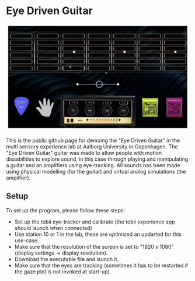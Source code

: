 # Eye Driven Guitar

<img src="image.png" width="600">

This is the public github page for demoing the "Eye Driven Guitar" in the multi sensory experience lab at Aalborg University in Copenhagen. The "Eye Driven Guitar" guitar was made to allow people with motion dissabilities to explore sound, in this case through playing and manipulating a guitar and an amplifiers using eye-tracking. All sounds has been made using physical modelling (for the guitar) and virtual analog simulations (the amplifier).

## Setup
To set up the program, please follow these steps:
- Set up the tobii eye-tracker and calibrate (the tobii experience app should launch when connected)
- Use station 10 or 1 in the lab, these are optimized an updarted for this use-case.
- Make sure that the resolution of the screen is set to "1920 x 1080" (display settings -> display resolution).
- Download the executable file and launch it.
- Make sure that the eyes are tracking (sometimes it has to be restarted if the gaze plot is not invoked at start-up).
